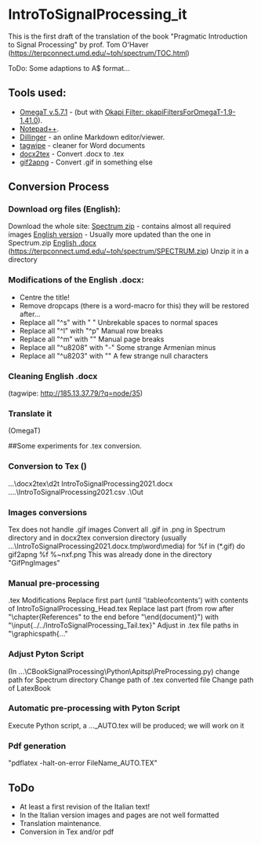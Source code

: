 # IntroToSignalProcessing_it

This is the first draft of the translation of the book "Pragmatic Introduction to Signal Processing" by prof. Tom O'Haver
(https://terpconnect.umd.edu/~toh/spectrum/TOC.html)

ToDo: Some adaptions to A$ format...

## Tools used:
* [OmegaT  v.5.7.1](https://omegat.org) - (but with [Okapi Filter: okapiFiltersForOmegaT-1.9-1.41.0](https://okapiframework.org/wiki/index.php/Okapi_Filters_Plugin_for_OmegaT)).
* [Notepad++](https://notepad-plus-plus.org).
* [Dillinger](https://dillinger.io) - an online Markdown editor/viewer.
* [tagwipe](http://185.13.37.79/?q=node/35) - cleaner for Word documents
* [docx2tex](https://github.com/transpect/docx2tex/releases) - Convert .docx to .tex
* [gif2apng](http://gif2apng.sourceforge.net/) - Convert .gif in something else

## Conversion Process

### Download org files (English):
Download the whole site: [Spectrum zip](https://terpconnect.umd.edu/~toh/spectrum/SPECTRUM.zip) - contains almost all required images
[English version](https://terpconnect.umd.edu/~toh/spectrum/IntroToSignalProcessing2021.docx) - Usually more updated than the one in Spectrum.zip
    [English .docx](https://terpconnect.umd.edu/~toh/spectrum/IntroToSignalProcessing2021.docx)
    (https://terpconnect.umd.edu/~toh/spectrum/SPECTRUM.zip)
    Unzip it in a directory
    
### Modifications of the English .docx:
* Centre the title!
* Remove dropcaps (there is a word-macro for this) they will be restored after...
* Replace all "^s" with " "		Unbrekable spaces to normal spaces
* Replace all "^l" with "^p"			Manual row breaks
* Replace all "^m" with ""			Manual page breaks
* Replace all "^u8208" with "-"      Some strange Armenian minus
* Replace all "^u8203" with ""       A few strange null characters

### Cleaning English .docx
(tagwipe:	http://185.13.37.79/?q=node/35)

### Translate it
(OmegaT)

##Some experiments for .tex conversion.

### Conversion to Tex ()
...\docx2tex\d2t IntroToSignalProcessing2021.docx ..\..\IntroToSignalProcessing2021.csv .\Out

### Images conversions
Tex does not handle .gif images
Convert all .gif in .png in Spectrum directory and in docx2tex conversion directory (usually ...\IntroToSignalProcessing2021.docx.tmp\word\media)
for %f in (*.gif) do gif2apng %f %~nxf.png
This was already done in the directory "GifPngImages"

### Manual pre-processing
.tex Modifications
Replace first part (until '\tableofcontents') with contents of IntroToSignalProcessing_Head.tex
Replace last part (from row after "\chapter{References" to the end before "\end{document}") with "\input{../../IntroToSignalProcessing_Tail.tex}"
Adjust in .tex file paths in "\graphicspath{..."

### Adjust Pyton Script
(In ...\CBookSignalProcessing\Python\Apitsp\PreProcessing.py)
change path for Spectrum directory
Change path of .tex converted file
Change path of LatexBook

### Automatic pre-processing with Pyton Script
Execute Python script, a ..._AUTO.tex will be produced; we will work on it

### Pdf generation
"pdflatex -halt-on-error FileName_AUTO.TEX"

## ToDo
* At least a first revision of the Italian text!
* In the Italian version images and pages are not well formatted
* Translation maintenance.
* Conversion in Tex and/or pdf
